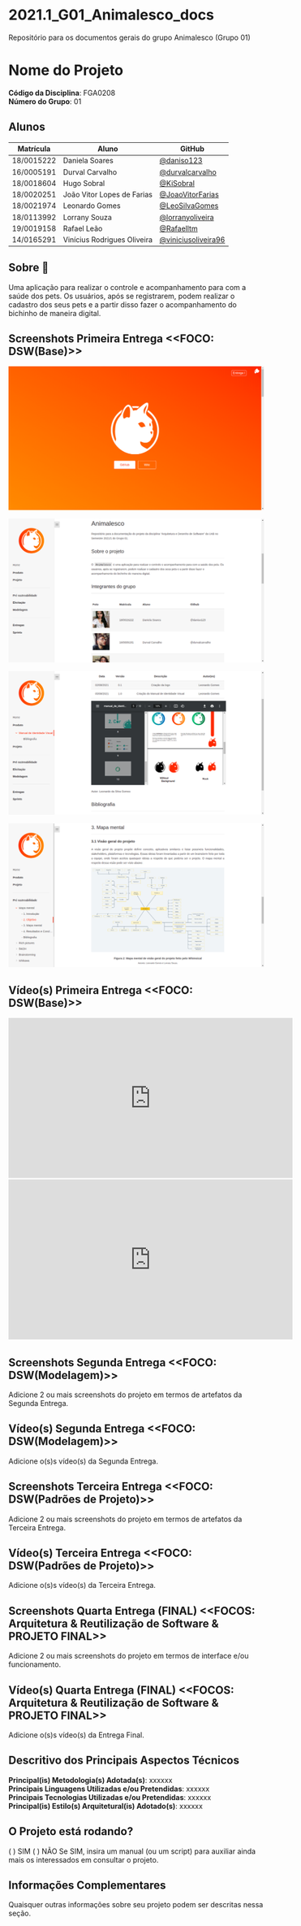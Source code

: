 # 2021.1_G01_Animalesco_docs
Repositório para os documentos gerais do grupo Animalesco (Grupo 01)

# Nome do Projeto

**Código da Disciplina**: FGA0208<br>
**Número do Grupo**: 01<br>

## Alunos
|Matrícula | Aluno | GitHub |
| -- | -- | -- |
| 18/0015222 | Daniela Soares | [@daniso123](https://github.com/daniso123) | 
| 16/0005191 | Durval Carvalho | [@durvalcarvalho](https://github.com/durvalcarvalho) |
| 18/0018604 | Hugo Sobral | [@KiSobral](https://github.com/KiSobral) |
| 18/0020251 | João Vitor Lopes de Farias | [@JoaoVitorFarias](https://github.com/JoaoVitorFarias) |
| 18/0021974 | Leonardo Gomes | [@LeoSilvaGomes](https://github.com/LeoSilvaGomes) |
| 18/0113992 | Lorrany Souza | [@lorranyoliveira](https://github.com/lorranyoliveira) |
| 19/0019158 | Rafael Leão | [@Rafaelltm](https://github.com/Rafaelltm) |
| 14/0165291 | Vinícius Rodrigues Oliveira | [@viniciusoliveira96](https://github.com/viniciusoliveira96) |

## Sobre :dog:
Uma aplicação para realizar o controle e acompanhamento para com a saúde dos pets. Os usuários, após se registrarem, podem realizar o cadastro dos seus pets e a partir disso fazer o acompanhamento do bichinho de maneira digital.

## Screenshots Primeira Entrega <<FOCO: DSW(Base)>>

<p align='center'>
    <img src='https://raw.githubusercontent.com/UnBArqDsw2021-1/2021.1_G01_Animalesco_docs/main/docs/assets/images/main-page.png'>
</p>

<p align='center'>
    <img src='https://raw.githubusercontent.com/UnBArqDsw2021-1/2021.1_G01_Animalesco_docs/main/docs/assets/images/page-1.png'>
</p>

<p align='center'>
    <img src='https://raw.githubusercontent.com/UnBArqDsw2021-1/2021.1_G01_Animalesco_docs/main/docs/assets/images/page-2.png'>
</p>

<p align='center'>
    <img src='https://raw.githubusercontent.com/UnBArqDsw2021-1/2021.1_G01_Animalesco_docs/main/docs/assets/images/page-3.png'>
</p>

## Vídeo(s) Primeira Entrega <<FOCO: DSW(Base)>>

<iframe width="560" height="315" src="https://www.youtube.com/embed/UN5PH8gHxm4" title="YouTube video player" frameborder="0" allow="accelerometer; autoplay; clipboard-write; encrypted-media; gyroscope; picture-in-picture" allowfullscreen>
</iframe>


<iframe width="560" height="315" src="https://www.youtube.com/embed/aPQiEKWV9fI" title="YouTube video player" frameborder="0" allow="accelerometer; autoplay; clipboard-write; encrypted-media; gyroscope; picture-in-picture" allowfullscreen>
</iframe>

## Screenshots Segunda Entrega <<FOCO: DSW(Modelagem)>>
Adicione 2 ou mais screenshots do projeto em termos de artefatos da Segunda Entrega.

## Vídeo(s) Segunda Entrega <<FOCO: DSW(Modelagem)>>
Adicione o(s)s vídeo(s) da Segunda Entrega.

## Screenshots Terceira Entrega <<FOCO: DSW(Padrões de Projeto)>>
Adicione 2 ou mais screenshots do projeto em termos de artefatos da Terceira Entrega.

## Vídeo(s) Terceira Entrega <<FOCO: DSW(Padrões de Projeto)>>
Adicione o(s)s vídeo(s) da Terceira Entrega.

## Screenshots Quarta Entrega (FINAL) <<FOCOS: Arquitetura & Reutilização de Software & PROJETO FINAL>>
Adicione 2 ou mais screenshots do projeto em termos de interface e/ou funcionamento.

## Vídeo(s) Quarta Entrega (FINAL) <<FOCOS: Arquitetura & Reutilização de Software & PROJETO FINAL>>
Adicione o(s)s vídeo(s) da Entrega Final.

## Descritivo dos Principais Aspectos Técnicos 
**Principal(is) Metodologia(s) Adotada(s)**: xxxxxx<br>
**Principais Linguagens Utilizadas e/ou Pretendidas**: xxxxxx<br>
**Principais Tecnologias Utilizadas e/ou Pretendidas**: xxxxxx<br>
**Principal(is) Estilo(s) Arquitetural(is) Adotado(s)**: xxxxxx<br>

## O Projeto está rodando?
( ) SIM
( ) NÃO
Se SIM, insira um manual (ou um script) para auxiliar ainda mais os interessados em consultar o projeto.

## Informações Complementares 
Quaisquer outras informações sobre seu projeto podem ser descritas nessa seção.
